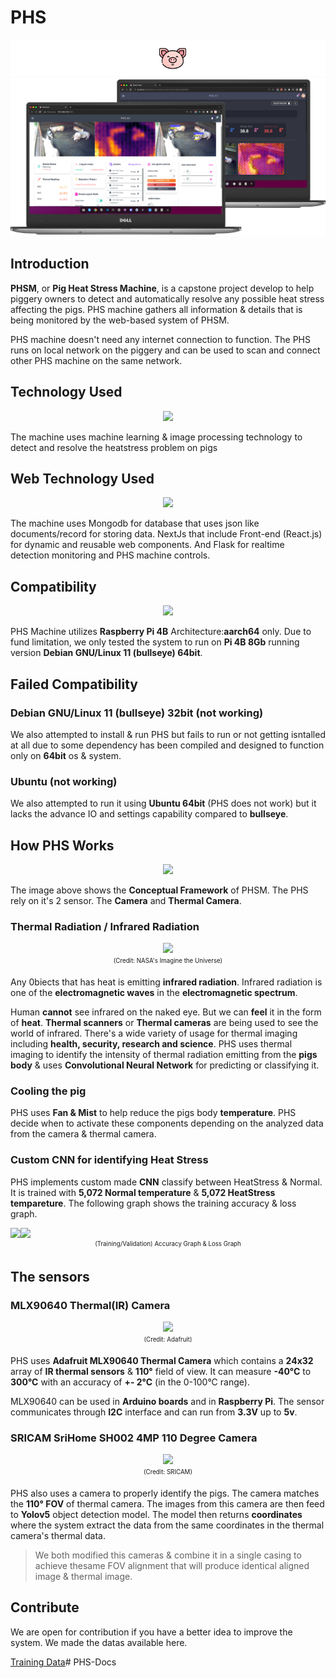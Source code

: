# PHS

![logo](_media/pig_w_bg.png)
![logo](_media/phsmock.png)

## Introduction
**PHSM**, or **Pig Heat Stress Machine**, is a capstone project develop to help piggery owners to detect and automatically resolve any possible heat stress affecting the pigs. PHS machine gathers all information & details that is being monitored by the web-based system of PHSM.

PHS machine doesn't need any internet connection to function. The PHS runs on local network on the piggery and can be used to scan and connect other PHS machine on the same network.

## Technology Used

<center>
    <img src="https://senpai-coders.github.io/CAPSTONE-PHS-Machine/_media/techs.png">
</center>

The machine uses machine learning & image processing technology to detect and resolve the heatstress problem on pigs


## Web Technology Used

<center>
    <img src="https://senpai-coders.github.io/CAPSTONE-PHS-Machine/_media/webtech.png">
</center>

The machine uses Mongodb for database that uses json like documents/record for storing data. NextJs that include Front-end (React.js) for dynamic and reusable web components. And Flask for realtime detection monitoring and PHS machine controls.


## Compatibility

<center>
    <img src="https://senpai-coders.github.io/CAPSTONE-PHS-Machine/_media/rpilogo.png">
</center>

PHS Machine utilizes **Raspberry Pi 4B** Architecture:**aarch64** only. Due to fund limitation, we only tested the system to run on **Pi 4B 8Gb** running version **Debian GNU/Linux 11 (bullseye) 64bit**. 

## Failed Compatibility

### **Debian GNU/Linux 11 (bullseye) 32bit** (not working)
We also attempted to install & run PHS but fails to run or not getting isntalled at all due to some dependency has been compiled and designed to function only on **64bit** os & system.

### Ubuntu (not working)
We also attempted to run it using **Ubuntu 64bit** (PHS does not work) but it lacks the advance IO and settings capability compared to **bullseye**.

## How PHS Works

<center>
    <img src="https://senpai-coders.github.io/CAPSTONE-PHS-Machine/_media/Conceptual.png">
</center>

The image above shows the **Conceptual Framework** of PHSM. The PHS rely on it's 2 sensor. The **Camera** and **Thermal Camera**.

### Thermal Radiation / Infrared Radiation
<center>
    <img src="https://senpai-coders.github.io/CAPSTONE-PHS-Machine/_media/EMSpec.jpg">
</center>

<center>
    <sub><sup>(Credit: NASA's Imagine the Universe)</sup></sub>
</center>

Any 0biects that has heat is emitting **infrared radiation**. Infrared radiation is one of the **electromagnetic waves** in the **electromagnetic spectrum**.

Human **cannot** see infrared on the naked eye. But we can **feel** it in the form of **heat**. **Thermal scanners** or **Thermal cameras** are being used to see the world of infrared. There's a wide variety of usage for thermal imaging including **health, security, research and science**. PHS uses thermal imaging to identify the intensity of thermal radiation emitting from the **pigs body** & uses **Convolutional Neural Network** for predicting or classifying it.

### Cooling the pig

PHS uses **Fan & Mist** to help reduce the pigs body **temperature**. PHS decide when to activate these components depending on the analyzed data from the camera & thermal camera.

### Custom CNN for identifying **Heat Stress**

PHS implements custom made **CNN** classify between HeatStress & Normal. It is trained with **5,072 Normal temperature** & **5,072 HeatStress tempareture**. The following graph shows the training accuracy & loss graph.

<center>
    <div style="display:flex; justify-content : evenly">
        <img src="https://senpai-coders.github.io/CAPSTONE-PHS-Machine/_media/accugraph.png">
        <img src="https://senpai-coders.github.io/CAPSTONE-PHS-Machine/_media/lossgraph.png">    
    </div>
</center>

<center>
    <sub><sup>(Training/Validation) Accuracy Graph & Loss Graph</sup></sub>
</center>

## The sensors

### MLX90640 Thermal(IR) Camera

<center>
    <img src="https://senpai-coders.github.io/CAPSTONE-PHS-Machine/_media/MLX90640.png">
</center>

<center>
    <sub><sup>(Credit: Adafruit)</sup></sub>
</center>

PHS uses **Adafruit MLX90640 Thermal Camera** which contains a **24x32** array of **IR thermal sensors** & **110°** field of view. It can measure **-40°C** to **300°C** with an accuracy of **+- 2°C** (in the 0-100°C range).

MLX90640 can be used in **Arduino boards** and in **Raspberry Pi**. The sensor communicates through **I2C** interface and can run from **3.3V** up to **5v**.

### SRICAM SriHome SH002 4MP 110 Degree Camera

<center>
    <img src="https://senpai-coders.github.io/CAPSTONE-PHS-Machine/_media/SRICAM.png">
</center>

<center>
    <sub><sup>(Credit: SRICAM)</sup></sub>
</center>

PHS also uses a camera to properly identify the pigs. The camera matches the **110° FOV** of thermal camera. The images from this camera are then feed to **Yolov5** object detection model. The model then returns **coordinates** where the system extract the data from the same coordinates in the thermal camera's thermal data.

> We both modified this cameras & combine it in a single casing to achieve thesame FOV alignment that will produce identical aligned image & thermal image.

## Contribute

We are open for contribution if you have a better idea to improve the system. We made the datas available here. 

[Training Data](https://drive.google.com/file/d/17bbhedv_F0g8ObiGROWZ2qk1pJOwnOos/view?usp=sharing)# PHS-Docs
